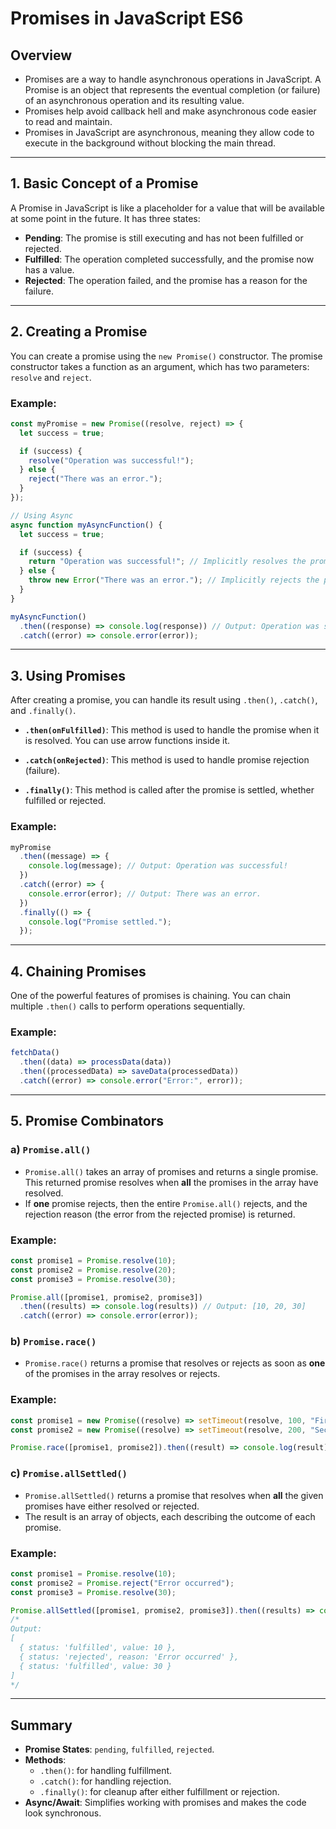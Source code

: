 # Promises in JavaScript ES6

## Overview

- Promises are a way to handle asynchronous operations in JavaScript. A Promise is an object that represents the eventual completion (or failure) of an asynchronous operation and its resulting value.
- Promises help avoid callback hell and make asynchronous code easier to read and maintain.
- Promises in JavaScript are asynchronous, meaning they allow code to execute in the background without blocking the main thread.

---

## 1. Basic Concept of a Promise

A Promise in JavaScript is like a placeholder for a value that will be available at some point in the future. It has three states:

- **Pending**: The promise is still executing and has not been fulfilled or rejected.
- **Fulfilled**: The operation completed successfully, and the promise now has a value.
- **Rejected**: The operation failed, and the promise has a reason for the failure.

---

## 2. Creating a Promise

You can create a promise using the `new Promise()` constructor. The promise constructor takes a function as an argument, which has two parameters: `resolve` and `reject`.

### Example:

```javascript
const myPromise = new Promise((resolve, reject) => {
  let success = true;

  if (success) {
    resolve("Operation was successful!");
  } else {
    reject("There was an error.");
  }
});

// Using Async
async function myAsyncFunction() {
  let success = true;

  if (success) {
    return "Operation was successful!"; // Implicitly resolves the promise
  } else {
    throw new Error("There was an error."); // Implicitly rejects the promise
  }
}

myAsyncFunction()
  .then((response) => console.log(response)) // Output: Operation was successful!
  .catch((error) => console.error(error));
```

---

## 3. Using Promises

After creating a promise, you can handle its result using `.then()`, `.catch()`, and `.finally()`.

- **`.then(onFulfilled)`**: This method is used to handle the promise when it is resolved. You can use arrow functions inside it.

- **`.catch(onRejected)`**: This method is used to handle promise rejection (failure).

- **`.finally()`**: This method is called after the promise is settled, whether fulfilled or rejected.

### Example:

```javascript
myPromise
  .then((message) => {
    console.log(message); // Output: Operation was successful!
  })
  .catch((error) => {
    console.error(error); // Output: There was an error.
  })
  .finally(() => {
    console.log("Promise settled.");
  });
```

---

## 4. Chaining Promises

One of the powerful features of promises is chaining. You can chain multiple `.then()` calls to perform operations sequentially.

### Example:

```javascript
fetchData()
  .then((data) => processData(data))
  .then((processedData) => saveData(processedData))
  .catch((error) => console.error("Error:", error));
```

---

## 5. Promise Combinators

### a) `Promise.all()`

- `Promise.all()` takes an array of promises and returns a single promise. This returned promise resolves when **all** the promises in the array have resolved.
- If **one** promise rejects, then the entire `Promise.all()` rejects, and the rejection reason (the error from the rejected promise) is returned.

### Example:

```javascript
const promise1 = Promise.resolve(10);
const promise2 = Promise.resolve(20);
const promise3 = Promise.resolve(30);

Promise.all([promise1, promise2, promise3])
  .then((results) => console.log(results)) // Output: [10, 20, 30]
  .catch((error) => console.error(error));
```

### b) `Promise.race()`

- `Promise.race()` returns a promise that resolves or rejects as soon as **one** of the promises in the array resolves or rejects.

### Example:

```javascript
const promise1 = new Promise((resolve) => setTimeout(resolve, 100, "First"));
const promise2 = new Promise((resolve) => setTimeout(resolve, 200, "Second"));

Promise.race([promise1, promise2]).then((result) => console.log(result)); // Output: First
```

### c) `Promise.allSettled()`

- `Promise.allSettled()` returns a promise that resolves when **all** the given promises have either resolved or rejected.
- The result is an array of objects, each describing the outcome of each promise.

### Example:

```javascript
const promise1 = Promise.resolve(10);
const promise2 = Promise.reject("Error occurred");
const promise3 = Promise.resolve(30);

Promise.allSettled([promise1, promise2, promise3]).then((results) => console.log(results));
/*
Output:
[
  { status: 'fulfilled', value: 10 },
  { status: 'rejected', reason: 'Error occurred' },
  { status: 'fulfilled', value: 30 }
]
*/
```

---

## Summary

- **Promise States**: `pending`, `fulfilled`, `rejected`.
- **Methods**:
  - `.then()`: for handling fulfillment.
  - `.catch()`: for handling rejection.
  - `.finally()`: for cleanup after either fulfillment or rejection.
- **Async/Await**: Simplifies working with promises and makes the code look synchronous.
